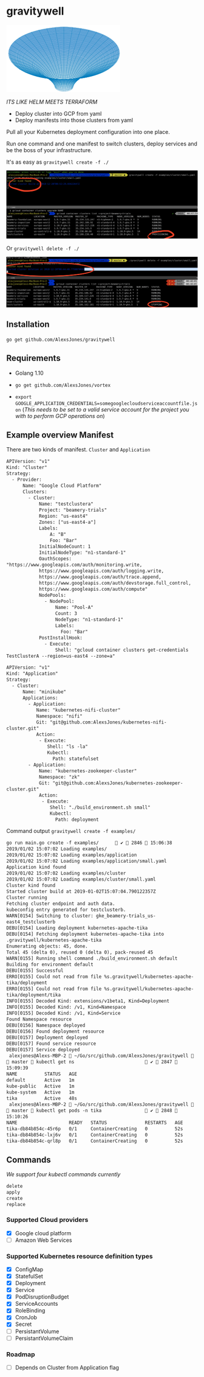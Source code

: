 # gravitywell

![gravitywell](resources/bg.png)

_ITS LIKE HELM MEETS TERRAFORM_
- Deploy cluster into GCP from yaml
- Deploy manifests into those clusters from yaml

Pull all your Kubernetes deployment configuration into one place.

Run one command and one manifest to switch clusters, deploy services and be the boss of your infrastructure.

It's as easy as `gravitywell create -f ./`

![provision](resources/provision.png)

Or `gravitywell delete -f ./`

![deprovision](resources/deprovision.png)

## Installation

`go get github.com/AlexsJones/gravitywell`

## Requirements

- Golang 1.10

- `go get github.com/AlexsJones/vortex`
- `export GOOGLE_APPLICATION_CREDENTIALS=somegooglecloudserviceaccountfile.json` (_This needs to be set to a valid service account for the project you with to perform GCP operations on_)


## Example overview Manifest

There are two kinds of manifest.
`Cluster` and `Application`

```
APIVersion: "v1"
Kind: "Cluster"
Strategy:
  - Provider:
      Name: "Google Cloud Platform"
      Clusters:
        - Cluster:
            Name: "testclustera"
            Project: "beamery-trials"
            Region: "us-east4"
            Zones: ["us-east4-a"]
            Labels:
                A: "B"
                Foo: "Bar"
            InitialNodeCount: 1
            InitialNodeType: "n1-standard-1"
            OauthScopes: "https://www.googleapis.com/auth/monitoring.write,
            https://www.googleapis.com/auth/logging.write,
            https://www.googleapis.com/auth/trace.append,
            https://www.googleapis.com/auth/devstorage.full_control,
            https://www.googleapis.com/auth/compute"
            NodePools:
              - NodePool:
                  Name: "Pool-A"
                  Count: 3
                  NodeType: "n1-standard-1"
                  Labels:
                    Foo: "Bar"
            PostInstallHook:
              - Execute:
                  Shell: "gcloud container clusters get-credentials TestClusterA --region=us-east4 --zone=a"
```

```
APIVersion: "v1"
Kind: "Application"
Strategy:
  - Cluster:
      Name: "minikube"
      Applications:
        - Application:
           Name: "kubernetes-nifi-cluster"
           Namespace: "nifi"
           Git: "git@github.com:AlexsJones/kubernetes-nifi-cluster.git"
           Action:
            - Execute:
               Shell: "ls -la"
               Kubectl:
                 Path: statefulset
        - Application:
            Name: "kubernetes-zookeeper-cluster"
            Namespace: "zk"
            Git: "git@github.com:AlexsJones/kubernetes-zookeeper-cluster.git"
            Action:
             - Execute:
                Shell: "./build_environment.sh small"
                Kubectl:
                  Path: deployment

```
Command output `gravitywell create -f examples/`

```
go run main.go create -f examples/       ✔  2846  15:06:38
2019/01/02 15:07:02 Loading examples/
2019/01/02 15:07:02 Loading examples/application
2019/01/02 15:07:02 Loading examples/application/small.yaml
Application kind found
2019/01/02 15:07:02 Loading examples/cluster
2019/01/02 15:07:02 Loading examples/cluster/small.yaml
Cluster kind found
Started cluster build at 2019-01-02T15:07:04.790122357Z
Cluster running
Fetching cluster endpoint and auth data.
kubeconfig entry generated for testclusterb.
WARN[0154] Switching to cluster: gke_beamery-trials_us-east4_testclusterb
DEBU[0154] Loading deployment kubernetes-apache-tika
DEBU[0154] Fetching deployment kubernetes-apache-tika into .gravitywell/kubernetes-apache-tika
Enumerating objects: 45, done.
Total 45 (delta 0), reused 0 (delta 0), pack-reused 45
WARN[0155] Running shell command ./build_environment.sh default
Building for environment default
DEBU[0155] Successful
ERRO[0155] Could not read from file %s.gravitywell/kubernetes-apache-tika/deployment
ERRO[0155] Could not read from file %s.gravitywell/kubernetes-apache-tika/deployment/tika
INFO[0155] Decoded Kind: extensions/v1beta1, Kind=Deployment
INFO[0155] Decoded Kind: /v1, Kind=Namespace
INFO[0155] Decoded Kind: /v1, Kind=Service
Found Namespace resource
DEBU[0156] Namespace deployed
DEBU[0156] Found deployment resource
DEBU[0157] Deployment deployed
DEBU[0157] Found service resource
DEBU[0157] Service deployed
 alexjones@Alexs-MBP-2  ~/Go/src/github.com/AlexsJones/gravitywell   master  kubectl get ns                           ✔  2847  15:09:39
NAME          STATUS   AGE
default       Active   1m
kube-public   Active   1m
kube-system   Active   1m
tika          Active   48s
 alexjones@Alexs-MBP-2  ~/Go/src/github.com/AlexsJones/gravitywell   master  kubectl get pods -n tika                 ✔  2848  15:10:26
NAME                   READY   STATUS              RESTARTS   AGE
tika-db84b854c-45r6p   0/1     ContainerCreating   0          52s
tika-db84b854c-lxj6v   0/1     ContainerCreating   0          52s
tika-db84b854c-qrl8p   0/1     ContainerCreating   0          52s
```

## Commands

_We support four kubectl commands currently_

```
delete
apply
create
replace
```

### Supported Cloud providers

- [x] Google cloud platform 
- [ ] Amazon Web Services

### Supported Kubernetes resource definition types

- [x] ConfigMap
- [x] StatefulSet
- [x] Deployment
- [x] Service
- [x] PodDisruptionBudget
- [x] ServiceAccounts
- [x] RoleBinding
- [x] CronJob
- [x] Secret
- [ ] PersistantVolume
- [ ] PersistantVolumeClaim

### Roadmap

- [ ] Depends on Cluster from Application flag
